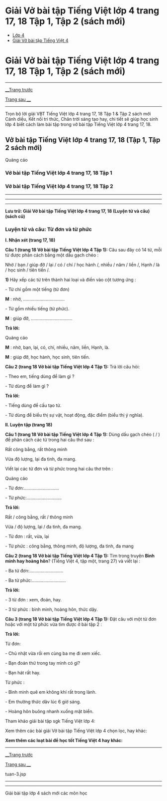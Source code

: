 # Giải Vở bài tập Tiếng Việt lớp 4 trang 17, 18 Tập 1, Tập 2 (sách mới)

  * [Lớp 4](https://vietjack.com/series/lop-4.jsp)
  * [Giải Vở bài tập Tiếng Việt 4](https://vietjack.com/giai-vo-bai-tap-tieng-viet-4/index.jsp)



# Giải Vở bài tập Tiếng Việt lớp 4 trang 17, 18 Tập 1, Tập 2 (sách mới)

* * *

[__Trang trước](https://vietjack.com/giai-vo-bai-tap-tieng-viet-4/tuan-3.jsp)

[Trang sau __](https://vietjack.com/giai-vo-bai-tap-tieng-viet-4/tuan-3.jsp)

* * *

Trọn bộ lời giải VBT Tiếng Việt lớp 4 trang 17, 18 Tập 1 & Tập 2 sách mới Cánh diều, Kết nối tri thức, Chân trời sáng tạo hay, chi tiết sẽ giúp học sinh lớp 4 biết cách làm bài tập trong vở bài tập Tiếng Việt lớp 4 trang 17, 18.

## Vở bài tập Tiếng Việt lớp 4 trang 17, 18 (Tập 1, Tập 2 sách mới)

Quảng cáo

### **Vở bài tập Tiếng Việt lớp 4 trang 17, 18 Tập 1**

### **Vở bài tập Tiếng Việt lớp 4 trang 17, 18 Tập 2**

* * *

* * *

* * *

**Lưu trữ: Giải Vở bài tập Tiếng Việt lớp 4 trang 17, 18 (Luyện từ và câu) (sách cũ)**

### **Luyện từ và câu: Từ đơn và từ phức**

**I. Nhận xét (trang 17, 18)**

**Câu 1 (trang 18 Vở bài tập Tiếng Việt lớp 4 Tập 1):** Câu sau đây có 14 từ, mỗi từ được phân cách bằng một dấu gạch chéo :

Nhờ / bạn / giúp đỡ / lại / có / chí / học hành /, nhiều / năm / liền /, Hạnh / là / học sinh / tiên tiến /.

**1)** Hãy xếp các từ trên thành hai loại và điền vào cột tương ứng :

\- Từ chỉ gồm một tiếng (từ đơn)

**M** : nhờ, .................................

\- Từ gồm nhiều tiếng (từ phức).

**M** : giúp đỡ, .................................

**Trả lời:**

Quảng cáo

**M** : nhờ, bạn, lại, có, chí, nhiều, năm, liền, Hạnh, là.

**M** : giúp đỡ, học hành, học sinh, tiên tiến.

**Câu 2 (trang 18 Vở bài tập Tiếng Việt lớp 4 Tập 1):** Trả lời câu hỏi:

\- Theo em, tiếng dùng để làm gì ? 

\- Từ dùng để làm gì ? 

**Trả lời:**

\- Tiếng dùng để cấu tạo từ.

\- Từ dùng để biểu thị sự vật, hoạt động, đặc điểm (biểu thị ý nghĩa).

**II. Luyện tập (trang 18)**

**Câu 1 (trang 18 Vở bài tập Tiếng Việt lớp 4 Tập 1):** Dùng dấu gạch chéo ( / ) để phân cách các từ trong hai câu thơ sau :

Rất công bằng, rất thông minh

Vừa độ lượng, lại đa tình, đa mang.

Viết lại các từ đơn và từ phức trong hai câu thơ trên :

Quảng cáo

\- Từ đơn:............................

\- Từ phức:............................

**Trả lời:**

Rất / công bằng, rất / thông minh

Vừa / độ lượng, lại / đa tình, đa mang.

\- Từ đơn : rất, vừa, lại

\- Từ phức : công bằng, thông minh, độ lượng, đa tình, đa mang

**Câu 2 (trang 18 Vở bài tập Tiếng Việt lớp 4 Tập 1):** Tìm trong truyện **Bình minh hay hoàng hôn**? (Tiếng Việt 4, tập một, trang 27) và viết lại :

\- Ba từ đơn:........................... 

\- Ba từ phức:........................... 

**Trả lời:**

\- 3 từ đơn : xem, đoán, hay.

\- 3 từ phức : bình minh, hoàng hôn, thức dậy.

**Câu 3 (trang 18 Vở bài tập Tiếng Việt lớp 4 Tập 1):** Đặt câu với một từ đơn hoặc với một từ phức vừa tìm được ở bài tập 2 :

**Trả lời:**

Từ đơn:

\- Chủ nhật vừa rồi em cùng ba mẹ đi xem xiếc. 

\- Bạn đoán thử trong tay mình có gì? 

\- Bạn hát rất hay. 

Từ phức : 

\- Bình minh quê em không khí rất trong lành. 

\- Em thường thức dâv lúc 6 giờ sáng. 

\- Hoàng hôn buông nhanh xuống mặt biển. 

Tham khảo giải bài tập sgk Tiếng Việt lớp 4:

Xem thêm các bài giải Vở bài tập Tiếng Việt lớp 4 chọn lọc, hay khác:

**Xem thêm các loạt bài để học tốt Tiếng Việt 4 hay khác:**

* * *

[__Trang trước](https://vietjack.com/giai-vo-bai-tap-tieng-viet-4/tuan-3.jsp)

[Trang sau __](https://vietjack.com/giai-vo-bai-tap-tieng-viet-4/tuan-3.jsp)

tuan-3.jsp

* * *

* * *

Giải bài tập lớp 4 sách mới các môn học
